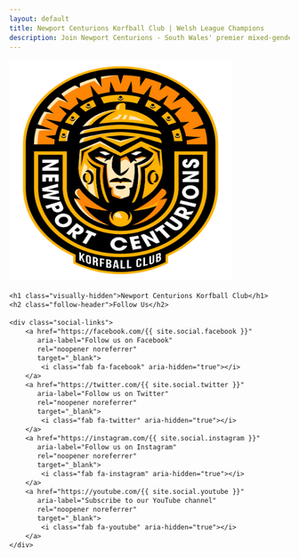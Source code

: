```yaml
---
layout: default
title: Newport Centurions Korfball Club | Welsh League Champions
description: Join Newport Centurions - South Wales' premier mixed-gender korfball team. Weekly training at John Frost School. Welsh League Champions 2022-2025.
---
```


<script type="application/ld+json">
{
  "@context": "https://schema.org",
  "@type": "SportsTeam",
  "name": "Newport Centurions Korfball Club",
  "description": "{{ site.description }}",
  "url": "{{ site.url }}",
  "logo": "{{ site.url }}/images/newport-centurions-korfball-club.webp",
  "sport": {
    "@type": "Sport",
    "name": "Korfball"
  },
  "location": {
    "@type": "Place",
    "name": "John Frost School",
    "address": {
      "@type": "PostalAddress",
      "addressLocality": "Newport",
      "addressRegion": "Wales",
      "addressCountry": "GB"
    }
  },
  "sameAs": [
    "https://facebook.com/{{ site.social.facebook }}",
    "https://twitter.com/{{ site.social.twitter }}",
    "https://instagram.com/{{ site.social.instagram }}",
    "https://youtube.com/{{ site.social.youtube }}"
  ]
}
</script>

<main class="container">
    <img
        src="images/newport-centurions-korfball-club.webp"
        alt="Newport Centurions Korfball Club - Welsh League Champions"
        class="logo"
        width="400"
        height="400"
        loading="eager"
        fetchpriority="high"
    >

    <h1 class="visually-hidden">Newport Centurions Korfball Club</h1>
    <h2 class="follow-header">Follow Us</h2>

    <div class="social-links">
        <a href="https://facebook.com/{{ site.social.facebook }}"
           aria-label="Follow us on Facebook"
           rel="noopener noreferrer"
           target="_blank">
            <i class="fab fa-facebook" aria-hidden="true"></i>
        </a>
        <a href="https://twitter.com/{{ site.social.twitter }}"
           aria-label="Follow us on Twitter"
           rel="noopener noreferrer"
           target="_blank">
            <i class="fab fa-twitter" aria-hidden="true"></i>
        </a>
        <a href="https://instagram.com/{{ site.social.instagram }}"
           aria-label="Follow us on Instagram"
           rel="noopener noreferrer"
           target="_blank">
            <i class="fab fa-instagram" aria-hidden="true"></i>
        </a>
        <a href="https://youtube.com/{{ site.social.youtube }}"
           aria-label="Subscribe to our YouTube channel"
           rel="noopener noreferrer"
           target="_blank">
            <i class="fab fa-youtube" aria-hidden="true"></i>
        </a>
    </div>
</main>

<link rel="stylesheet" href="https://cdnjs.cloudflare.com/ajax/libs/font-awesome/6.4.0/css/all.min.css">